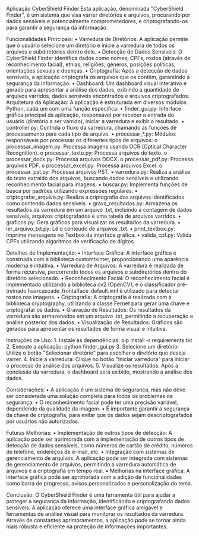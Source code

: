 Aplicação CyberShield Finder
    Esta aplicação, denominada "CyberShield Finder", é um sistema que visa varrer diretórios e arquivos, procurando por dados sensíveis e potencialmente comprometedores, e criptografando-os para garantir a segurança da informação.
    
Funcionalidades Principais:
    •	Varredura de Diretórios: A aplicação permite que o usuário selecione um diretório e inicie a varredura de todos os arquivos e subdiretórios dentro dele.
    •	Detecção de Dados Sensíveis: O CyberShield Finder identifica dados como nomes, CPFs, rostos (através de reconhecimento facial), etnias, religiões, gêneros, posições políticas, orientações sexuais e doenças.
    •	Criptografia: Após a detecção de dados sensíveis, a aplicação criptografa os arquivos que os contêm, garantindo a segurança da informação.
    •	Dashboard: Um dashboard visual interativo é gerado para apresentar a análise dos dados, exibindo a quantidade de arquivos varridos, dados sensíveis encontrados e arquivos criptografados.
    Arquitetura da Aplicação:
    A aplicação é estruturada em diversos módulos Python, cada um com uma função específica:
    •	finder_gui.py: Interface gráfica principal da aplicação, responsável por receber a entrada do usuário (diretório a ser varrido), iniciar a varredura e exibir o resultado.
    •	controller.py: Controla o fluxo da varredura, chamando as funções de processamento para cada tipo de arquivo.
    •	processar_*.py: Módulos responsáveis por processar os diferentes tipos de arquivos:
    o	processar_imagem.py: Processa imagens usando OCR (Optical Character Recognition).
    o	processar_texto.py: Processa arquivos de texto.
    o	processar_docx.py: Processa arquivos DOCX.
    o	processar_pdf.py: Processa arquivos PDF.
    o	processar_excel.py: Processa arquivos Excel.
    o	processar_pst.py: Processa arquivos PST.
    •	varredura.py: Realiza a análise do texto extraído dos arquivos, buscando dados sensíveis e utilizando reconhecimento facial para imagens.
    •	buscar.py: Implementa funções de busca por padrões utilizando expressões regulares.
    •	criptografar_arquivo.py: Realiza a criptografia dos arquivos identificados como contendo dados sensíveis.
    •	grava_resultados.py: Armazena os resultados da varredura em um arquivo .txt, incluindo a contagem de dados sensíveis, arquivos criptografados e uma tabela de arquivos varridos.
    •	graficos.py: Gera gráficos para visualizar os resultados da varredura.
    •	ler_arquivo_txt.py: Lê o conteúdo de arquivos .txt.
    •	print_textbox.py: Imprime mensagens no Textbox da interface gráfica.
    •	valida_cpf.py: Valida CPFs utilizando algoritmos de verificação de dígitos.
    
Detalhes de Implementação:
    •	Interface Gráfica: A interface gráfica é construída com a biblioteca customtkinter, proporcionando uma aparência moderna e intuitiva.
    •	Varredura de Arquivos: A varredura é realizada de forma recursiva, percorrendo todos os arquivos e subdiretórios dentro do diretório selecionado.
    •	Reconhecimento Facial: O reconhecimento facial é implementado utilizando a biblioteca cv2 (OpenCV), e o classificador pré-treinado haarcascade_frontalface_default.xml é utilizado para detectar rostos nas imagens.
    •	Criptografia: A criptografia é realizada com a biblioteca cryptography, utilizando a classe Fernet para gerar uma chave e criptografar os dados.
    •	Gravação de Resultados: Os resultados da varredura são armazenados em um arquivo .txt, permitindo a recuperação e análise posterior dos dados.
    •	Visualização de Resultados: Gráficos são gerados para apresentar os resultados de forma visual e intuitiva.
    
Instruções de Uso:
    1.	Instale as dependências:
    pip install -r requirements.txt
    2.	Execute a aplicação:
    python finder_gui.py
    3.	Selecione um diretório: Utilize o botão "Selecionar diretório" para escolher o diretório que deseja varrer.
    4.	Inicie a varredura: Clique no botão "Iniciar varredura" para iniciar o processo de análise dos arquivos.
    5.	Visualize os resultados: Após a conclusão da varredura, o dashboard será exibido, mostrando a análise dos dados.
    
Considerações:
    •	A aplicação é um sistema de segurança, mas não deve ser considerada uma solução completa para todos os problemas de segurança.
    •	O reconhecimento facial pode ter uma precisão variável, dependendo da qualidade da imagem.
    •	É importante garantir a segurança da chave de criptografia, para evitar que os dados sejam descriptografados por usuários não autorizados.
    
Futuras Melhorias:
    •	Implementação de outros tipos de detecção: A aplicação pode ser aprimorada com a implementação de outros tipos de detecção de dados sensíveis, como números de cartão de crédito, números de telefone, endereços de e-mail, etc.
    •	Integração com sistemas de gerenciamento de arquivos: A aplicação pode ser integrada com sistemas de gerenciamento de arquivos, permitindo a varredura automática de arquivos e a criptografia em tempo real.
    •	Melhorias na interface gráfica: A interface gráfica pode ser aprimorada com a adição de funcionalidades como barra de progresso, avisos personalizados e personalização do tema.
    
Conclusão:
    O CyberShield Finder é uma ferramenta útil para ajudar a proteger a segurança da informação, identificando e criptografando dados sensíveis. A aplicação oferece uma interface gráfica amigável e ferramentas de análise visual para monitorar os resultados da varredura. Através de constantes aprimoramentos, a aplicação pode se tornar ainda mais robusta e eficiente na proteção de informações importantes.

